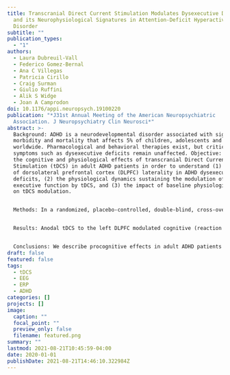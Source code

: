 ```yaml
---
title: Transcranial Direct Current Stimulation Modulates Dysexecutive Deficits
  and its Neurophysiological Signatures in Attention-Deficit Hyperactivity
  Disorder
subtitle: ""
publication_types:
  - "1"
authors:
  - Laura Dubreuil-Vall
  - Federico Gomez-Bernal
  - Ana C Villegas
  - Patricia Cirillo
  - Craig Surman
  - Giulio Ruffini
  - Alik S Widge
  - Joan A Camprodon
doi: 10.1176/appi.neuropsych.19100220
publication: "*J31st Annual Meeting of the American Neuropsychiatric
  Association. J Neuropsychiatry Clin Neurosci*"
abstract: >-
  Background: ADHD is a neurodevelopmental disorder associated with significant
  morbidity and mortality that affects 5% of children, adolescents and adults
  worldwide. Pharmacological and behavioral therapies exist, but critical
  symptoms such as dysexecutive deficits remain unaffected. Objective: To assess
  the cognitive and physiological effects of transcranial Direct Current
  Stimulation (tDCS) in adult ADHD patients in order to understand (1) the role
  of dorsolateral prefrontal cortex (DLPFC) laterality in ADHD dysexecutive
  deficits, (2) the physiological dynamics sustaining the modulation of
  executive function by tDCS, and (3) the impact of baseline physiological state
  on tDCS modulation.


  Methods: In a randomized, placebo-controlled, double-blind, cross-over study 40 adult ADHD patients performed three experimental sessions in which they received 30 minutes of 2mA tDCS stimulation targeting the left versus right DLPFC versus sham. Before and after each session, half of the participants completed the Flanker task (EFT) and the other half performed the Stop Signal Task (SST) while we assessed behavioral performance and EEG. 


  Results: Anodal tDCS to the left DLPFC modulated cognitive (reaction time) and physiological measures (P300) of cognitive control in the EFT in a state-dependent manner, but there were no significant effects in the Stop-Signal-Reaction-Time of the SST.


  Conclusions: We describe procognitive effects in adult ADHD patients associated with the modulation of physiological signatures of cognitive control, linking target engagement with clinical benefit, providing mechanistic support for the state-dependent nature of tDCS, and providing empirical evidence of the value of the ERPs as cross-sectional biomarkers of cognitive performance.
draft: false
featured: false
tags:
  - tDCS
  - EEG
  - ERP
  - ADHD
categories: []
projects: []
image:
  caption: ""
  focal_point: ""
  preview_only: false
  filename: featured.png
summary: ""
lastmod: 2021-08-21T10:45:59-04:00
date: 2020-01-01
publishDate: 2021-08-21T14:46:10.322984Z
---
```


